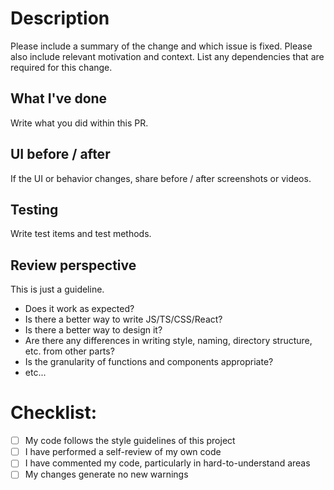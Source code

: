 # Description

Please include a summary of the change and which issue is fixed. Please also include relevant motivation and context. List any dependencies that are required for this change.

## What I've done

Write what you did within this PR.

## UI before / after

If the UI or behavior changes, share before / after screenshots or videos.

## Testing

Write test items and test methods.

## Review perspective

This is just a guideline.

- Does it work as expected?
- Is there a better way to write JS/TS/CSS/React?
- Is there a better way to design it?
- Are there any differences in writing style, naming, directory structure, etc. from other parts?
- Is the granularity of functions and components appropriate?
- etc...

# Checklist:

- [ ] My code follows the style guidelines of this project
- [ ] I have performed a self-review of my own code
- [ ] I have commented my code, particularly in hard-to-understand areas
- [ ] My changes generate no new warnings
